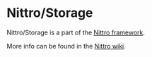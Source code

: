 Nittro/Storage
==============

Nittro/Storage is a part of the [Nittro framework](https://github.com/nittro/nittro).

More info can be found in the [Nittro wiki](https://github.com/nittro/nittro/wiki).
